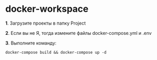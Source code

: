 # docker-workspace

**1**. Загрузите проекты в папку Project

**2**. Если вы не Я, тогда измените файлы docker-compose.yml и .env

**3**. Выполните команду:

```shell script
docker-compose build && docker-compose up -d
```

